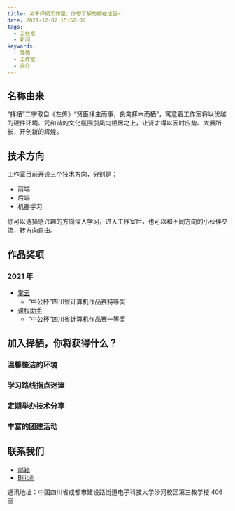 ```yaml
---
title: 关于择栖工作室，你想了解的都在这里~
date: 2021-12-02 15:52:00
tags:
  - 工作室
  - 新闻
keywords:
  - 择栖
  - 工作室
  - 简介
---
```


## 名称由来

“择栖”二字取自《左传》“贤臣择主而事，良禽择木而栖”，寓意着工作室将以优越的硬件环境、凭和谐的文化氛围引凤鸟栖居之上，让贤才得以因时应势、大展所长，开创新的辉煌。

## 技术方向

工作室目前开设三个技术方向，分别是：

- 前端
- 后端
- 机器学习

你可以选择感兴趣的方向深入学习，进入工作室后，也可以和不同方向的小伙伴交流，转方向自由。

## 作品奖项

### 2021 年

- [掌云]()
  - “中公杯”四川省计算机作品赛特等奖
- [课程助手]()
  - “中公杯”四川省计算机作品赛一等奖

## 加入择栖，你将获得什么？

### 温馨整洁的环境

### 学习路线指点迷津

### 定期举办技术分享

### 丰富的团建活动

## 联系我们

- [邮箱](mailto:contact@zeqi.tech)
- [Bilibili](https://space.bilibili.com/1023155897)

通讯地址：中国四川省成都市建设路街道电子科技大学沙河校区第三教学楼 406 室
